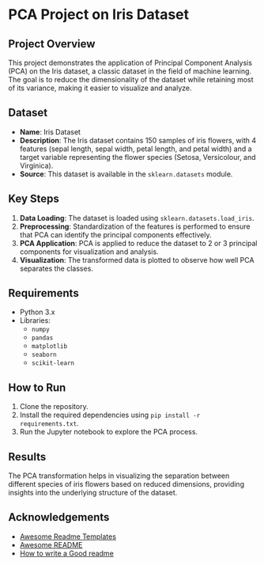 # PCA Project on Iris Dataset

## Project Overview
This project demonstrates the application of Principal Component Analysis (PCA) on the Iris dataset, a classic dataset in the field of machine learning. The goal is to reduce the dimensionality of the dataset while retaining most of its variance, making it easier to visualize and analyze.

## Dataset
- **Name**: Iris Dataset
- **Description**: The Iris dataset contains 150 samples of iris flowers, with 4 features (sepal length, sepal width, petal length, and petal width) and a target variable representing the flower species (Setosa, Versicolour, and Virginica).
- **Source**: This dataset is available in the `sklearn.datasets` module.

## Key Steps
1. **Data Loading**: The dataset is loaded using `sklearn.datasets.load_iris`.
2. **Preprocessing**: Standardization of the features is performed to ensure that PCA can identify the principal components effectively.
3. **PCA Application**: PCA is applied to reduce the dataset to 2 or 3 principal components for visualization and analysis.
4. **Visualization**: The transformed data is plotted to observe how well PCA separates the classes.

## Requirements
- Python 3.x
- Libraries:
  - `numpy`
  - `pandas`
  - `matplotlib`
  - `seaborn`
  - `scikit-learn`

## How to Run
1. Clone the repository.
2. Install the required dependencies using `pip install -r requirements.txt`.
3. Run the Jupyter notebook to explore the PCA process.

## Results
The PCA transformation helps in visualizing the separation between different species of iris flowers based on reduced dimensions, providing insights into the underlying structure of the dataset.

## Acknowledgements

 - [Awesome Readme Templates](https://awesomeopensource.com/project/elangosundar/awesome-README-templates)
 - [Awesome README](https://github.com/matiassingers/awesome-readme)
 - [How to write a Good readme](https://bulldogjob.com/news/449-how-to-write-a-good-readme-for-your-github-project)

